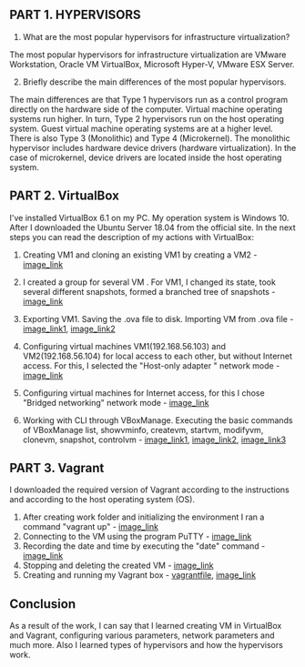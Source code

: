 ## PART 1. HYPERVISORS
1. What are the most popular hypervisors for infrastructure virtualization?

The most popular hypervisors for infrastructure virtualization are VMware Workstation, Oracle VM VirtualBox, Microsoft Hyper-V, VMware ESX Server.

2. Briefly describe the main differences of the most popular hypervisors.

The main differences are that Type 1 hypervisors run as a control program directly on the hardware side of the computer. Virtual machine operating
systems run higher. In turn, Type 2 hypervisors run on the host operating system. Guest virtual machine operating systems are at a higher level. There is also Type 3 (Monolithic) and Type 4 (Microkernel). The monolithic hypervisor includes hardware device drivers (hardware virtualization).
In the case of microkernel, device drivers are located inside the host operating system. 



## PART 2. VirtualBox 
I've installed VirtualBox 6.1 on my PC. My operation system is Windows 10. After I downloaded the Ubuntu Server 18.04 from
the official site. In the next steps you can read the description of my actions with VirtualBox:

1. Creating VM1 and cloning an existing VM1 by creating a VM2 - [image_link](https://github.com/rostislavkozlov07/DevOps_online_Vinnytsia_2021Q2/blob/main/m2/task2.1/images/creating_png.png)

2. I сreated a group for several VM . For VM1, I changed its state, took several different snapshots, formed a branched
tree of snapshots - [image_link](https://github.com/rostislavkozlov07/DevOps_online_Vinnytsia_2021Q2/blob/main/m2/task2.1/images/snap_image.png)
3. Exporting VM1. Saving the .ova file to disk. Importing VM from .ova file - [image_link1](https://github.com/rostislavkozlov07/DevOps_online_Vinnytsia_2021Q2/blob/main/m2/task2.1/images/image_1.8.png), [image_link2](https://github.com/rostislavkozlov07/DevOps_online_Vinnytsia_2021Q2/blob/main/m2/task2.1/images/image.png)
4. Configuring virtual machines VM1(192.168.56.103) and VM2(192.168.56.104) for local access to each other, but without Internet access. For this, I selected the "Host-only adapter " network mode - [image_link](https://github.com/rostislavkozlov07/DevOps_online_Vinnytsia_2021Q2/blob/main/m2/task2.1/images/local_ip_settings.png)
5. Configuring virtual machines for Internet access, for this I chose "Bridged networking" network mode - [image_link](https://github.com/rostislavkozlov07/DevOps_online_Vinnytsia_2021Q2/blob/main/m2/task2.1/images/bridge_settings.png)
6. Working with CLI through VBoxManage. Executing the basic commands of VBoxManage list,
showvminfo, createvm, startvm, modifyvm, clonevm, snapshot, controlvm - [image_link1](https://github.com/rostislavkozlov07/DevOps_online_Vinnytsia_2021Q2/blob/main/m2/task2.1/images/cli_list.png), [image_link2](https://github.com/rostislavkozlov07/DevOps_online_Vinnytsia_2021Q2/blob/main/m2/task2.1/images/vm_cl2.png), [image_link3](https://github.com/rostislavkozlov07/DevOps_online_Vinnytsia_2021Q2/blob/main/m2/task2.1/images/vm_cli1.png)

## PART 3. Vagrant
I downloaded the required version of Vagrant according to the instructions and
according to the host operating system (OS).
1. After creating work folder and initializing the environment I ran a command "vagrant up" - [image_link](https://github.com/rostislavkozlov07/DevOps_online_Vinnytsia_2021Q2/blob/main/m2/task2.1/images/vagrant_up_1.png)
2. Connecting to the VM using the program PuTTY - [image_link](https://github.com/rostislavkozlov07/DevOps_online_Vinnytsia_2021Q2/blob/main/m2/task2.1/images/vagrant_up_1.png)
3. Recording the date and time by executing the "date" command - [image_link](https://github.com/rostislavkozlov07/DevOps_online_Vinnytsia_2021Q2/blob/main/m2/task2.1/images/vagrant_date.png)
4. Stopping and deleting the created VM - [image_link](https://github.com/rostislavkozlov07/DevOps_online_Vinnytsia_2021Q2/blob/main/m2/task2.1/images/vagrant_destroy.png)
5. Creating and running my Vagrant box - [vagrantfile](https://github.com/rostislavkozlov07/DevOps_online_Vinnytsia_2021Q2/blob/main/m2/task2.1/images/vagrant_file.png), [image_link](https://github.com/rostislavkozlov07/DevOps_online_Vinnytsia_2021Q2/blob/main/m2/task2.1/images/own_vagrant_box_.png)

## Conclusion
As a result of the work, I can say that I learned creating VM in VirtualBox and Vagrant, configuring various parameters, network parameters and much more. Also I learned types of hypervisors and how the hypervisors work.
